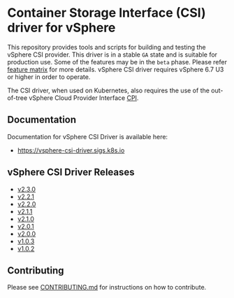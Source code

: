 <!-- markdownlint-disable MD034 -->
# Container Storage Interface (CSI) driver for vSphere

This repository provides tools and scripts for building and testing the vSphere CSI provider. This driver is in a stable `GA` state and is suitable for production use. Some of the features may be in the `beta` phase. Please refer [feature matrix](https://vsphere-csi-driver.sigs.k8s.io/supported_features_matrix.html) for more details.  vSphere CSI driver requires vSphere 6.7 U3 or higher in order to operate.

The CSI driver, when used on Kubernetes, also requires the use of the out-of-tree vSphere Cloud Provider Interface [CPI](https://github.com/kubernetes/cloud-provider-vsphere).

## Documentation

Documentation for vSphere CSI Driver is available here:

* <https://vsphere-csi-driver.sigs.k8s.io>

## vSphere CSI Driver Releases

* [v2.3.0](docs/book/releases/v2.3.0.md)
* [v2.2.1](docs/book/releases/v2.2.1.md)
* [v2.2.0](docs/book/releases/v2.2.0.md)
* [v2.1.1](docs/book/releases/v2.1.1.md)
* [v2.1.0](docs/book/releases/v2.1.0.md)
* [v2.0.1](docs/book/releases/v2.0.1.md)
* [v2.0.0](docs/book/releases/v2.0.0.md)
* [v1.0.3](docs/book/releases/v1.0.3.md)
* [v1.0.2](docs/book/releases/v1.0.2.md)

## Contributing

Please see [CONTRIBUTING.md](CONTRIBUTING.md) for instructions on how to contribute.
